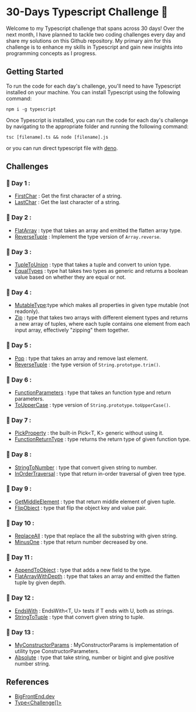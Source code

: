 # 30-Days Typescript Challenge :dart:

Welcome to my Typescript challenge that spans across 30 days! Over the next month, I have planned to tackle two coding challenges every day and share my solutions on this Github repository. My primary aim for this challenge is to enhance my skills in Typescript and gain new insights into programming concepts as I progress.

## Getting Started

To run the code for each day's challenge, you'll need to have Typescript installed on your machine. You can install Typescript using the following command:

```
npm i -g typescript
```

Once Typescript is installed, you can run the code for each day's challenge by navigating to the appropriate folder and running the following command:

```
tsc [filename].ts && node [filename].js
```

or you can run direct typescript file with [deno](https://deno.land/manual@v1.32.3/introduction).

## Challenges

### :date: Day 1 :

- [FirstChar](./Day-1/FirstChar.ts) : Get the first character of a string.
- [LastChar](./Day-1/LastChar.ts) : Get the last character of a string.

### :date: Day 2 :

- [FlatArray](./Day-2/FlatArray.ts) : type that takes an array and emitted the flatten array type.
- [ReverseTuple](./Day-2/ReverseTuple.ts) : Implement the type version of `Array.reverse`.

### :date: Day 3 :

- [TupleToUnion](./Day-3/TupleToUnion.ts) : type that takes a tuple and convert to union type.
- [EqualTypes](./Day-3/EqualTypes.ts) : type hat takes two types as generic and returns a boolean value based on whether they are equal or not.

### :date: Day 4 :

- [MutableType](./Day-4/MutableType.ts):type which makes all properties in given type mutable (not readonly).
- [Zip](./Day-4/Zip.ts) : type that takes two arrays with different element types and returns a new array of tuples, where each tuple contains one element from each input array, effectively "zipping" them together.

### :date: Day 5 :

- [Pop](./Day-5/Pop.ts) : type that takes an array and remove last element.
- [ReverseTuple](./Day-5/Trim.ts.ts) : the type version of `String.prototype.trim()`.

### :date: Day 6 :

- [FunctionParameters](./Day-6/FunctionParameters.ts) : type that takes an function type and return parameters.
- [ToUpperCase](./Day-6/ToUpperCase.ts) : type version of `String.prototype.toUpperCase()`.

### :date: Day 7 :

- [PickProperty](./Day-7/PickProperty.ts) : the built-in Pick<T, K> generic without using it.
- [FunctionReturnType](./Day-7/FunctionReturnType.ts) : type returns the return type of given function type.

### :date: Day 8 :

- [StringToNumber](./Day-8/StringToNumber.ts) : type that convert given string to number.
- [InOrderTraversal](./Day-8/InOrderTravesal.ts) : type that return in-order traversal of given tree type.

### :date: Day 9 :

- [GetMiddleElement](./Day-9/GetMiddleElement.ts) : type that return middle element of given tuple.
- [FlipObject](./Day-9/FlipObject.ts) : type that flip the object key and value pair.

### :date: Day 10 :

- [ReplaceAll](./Day-10/ReplaceAll.ts) : type that replace the all the substring with given string.
- [MinusOne](./Day-10/MinusOne.ts) : type that return number decreased by one.

### :date: Day 11 :

- [AppendToObject](./Day-11/AppendToObject.ts) : type that adds a new field to the type.
- [FlatArrayWithDepth](./Day-11/FlatArrayWithDepth.ts) : type that takes an array and emitted the flatten tuple by given depth.

### :date: Day 12 :

- [EndsWith](./Day-12/EndsWith.ts) : EndsWith<T, U> tests if T ends with U, both as strings.
- [StringToTuple](./Day-12/StringToTuple.ts) : type that convert given string to tuple.

### :date: Day 13 :

- [MyConstructorParams](./Day-13/MyConstructorParams.ts) : MyConstructorParams is implementation of utility type ConstructorParameters.
- [Absolute](./Day-13/Absolute.ts) : type that take string, number or bigint and give positive number string.

## References

- [BigFrontEnd.dev](https://bigfrontend.dev/)
- [Type\<Challenge[]>](https://tsch.js.org/)
